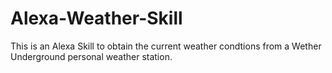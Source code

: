 # Alexa-Weather-Skill
This is an Alexa Skill to obtain the current weather condtions from a Wether Underground personal weather station. 
